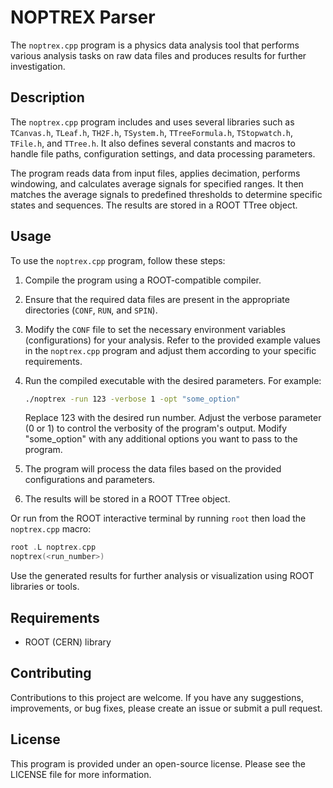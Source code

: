 # NOPTREX Parser

The `noptrex.cpp` program is a physics data analysis tool that performs various analysis tasks on raw data files and produces results for further investigation.

## Description

The `noptrex.cpp` program includes and uses several libraries such as `TCanvas.h`, `TLeaf.h`, `TH2F.h`, `TSystem.h`, `TTreeFormula.h`, `TStopwatch.h`, `TFile.h`, and `TTree.h`. It also defines several constants and macros to handle file paths, configuration settings, and data processing parameters.

The program reads data from input files, applies decimation, performs windowing, and calculates average signals for specified ranges. It then matches the average signals to predefined thresholds to determine specific states and sequences. The results are stored in a ROOT TTree object.

## Usage

To use the `noptrex.cpp` program, follow these steps:

1. Compile the program using a ROOT-compatible compiler.
2. Ensure that the required data files are present in the appropriate directories (`CONF`, `RUN`, and `SPIN`).
3. Modify the `CONF` file to set the necessary environment variables (configurations) for your analysis. Refer to the provided example values in the `noptrex.cpp` program and adjust them according to your specific requirements.
4. Run the compiled executable with the desired parameters. For example:

    ```bash
    ./noptrex -run 123 -verbose 1 -opt "some_option"
    ```

    Replace 123 with the desired run number. Adjust the verbose parameter (0 or 1) to control the verbosity of the program's output. Modify "some_option" with any additional options you want to pass to the program.

5. The program will process the data files based on the provided configurations and parameters.
6. The results will be stored in a ROOT TTree object.

Or run from the ROOT interactive terminal by running `root` then load the `noptrex.cpp` macro:

```c++
root .L noptrex.cpp
noptrex(<run_number>)
```

Use the generated results for further analysis or visualization using ROOT libraries or tools.

## Requirements

- ROOT (CERN) library

## Contributing

Contributions to this project are welcome. If you have any suggestions, improvements, or bug fixes, please create an issue or submit a pull request.

## License

This program is provided under an open-source license. Please see the LICENSE file for more information.
